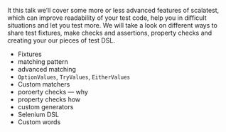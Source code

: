 It this talk we’ll cover some more or less advanced features of scalatest, 
 which can improve readability of your test code, help you in difficult 
 situations and let you test more. We will take a look on different ways 
 to share test fixtures, make checks and assertions, property checks and 
 creating your our pieces of test DSL.
 
 - Fixtures
 - matching pattern
 - advanced matching
 - `OptionValues`, `TryValues`, `EitherValues`
 - Custom matchers
 - poroerty checks — why
 - property checks how
 - custom generators
 - Selenium DSL
 - Custom words
